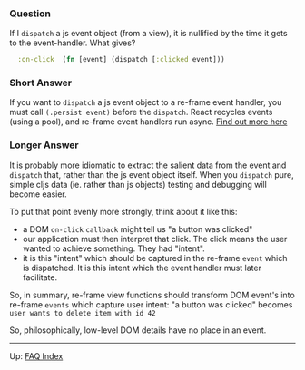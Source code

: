 ### Question

If I `dispatch` a js event object (from a view), it is nullified 
by the time it gets to the event-handler. What gives? 

```cljs
  :on-click  (fn [event] (dispatch [:clicked event]))
```

### Short Answer

If you want to `dispatch` a js event object to a re-frame 
event handler, you must call `(.persist event)` before the `dispatch`. 
React recycles events (using a pool), and re-frame event handlers 
run async.  [Find out more here](https://facebook.github.io/react/docs/events.html)
  
  
### Longer Answer

It is probably more idiomatic to extract the salient data from the event 
and `dispatch` that, rather than the js event object itself. When you 
`dispatch` pure, simple cljs data (ie. rather than js objects) testing 
and debugging will become easier. 

To put that point evenly more strongly, think about it like this:
 - a DOM `on-click` `callback` might tell us "a button was clicked"
 - our application must then interpret that click. The click means 
   the user wanted to achieve something. They had "intent".
 - it is this "intent" which should be captured in the re-frame `event` 
   which is dispatched.  It is this intent which the event handler must 
   later facilitate.
   
   
So, in summary, re-frame view functions should transform DOM event's 
into re-frame `events` which capture user intent: "a button was clicked"
becomes `user wants to delete item with id 42`

So, philosophically, low-level DOM details have no place in an event.
 

***

Up:  [FAQ Index](README.md)&nbsp;&nbsp;&nbsp;&nbsp;&nbsp;&nbsp;


<!-- START doctoc generated TOC please keep comment here to allow auto update -->
<!-- DON'T EDIT THIS SECTION, INSTEAD RE-RUN doctoc TO UPDATE -->
<!-- END doctoc generated TOC please keep comment here to allow auto update -->
